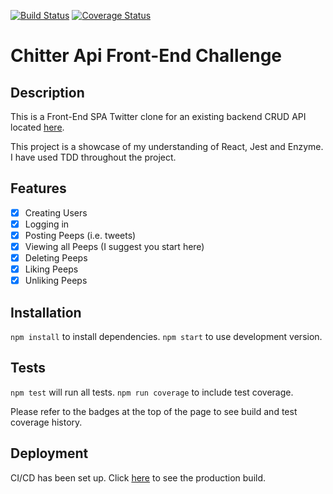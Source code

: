 [![Build Status](https://travis-ci.com/afaraone/chitter-tech.svg?branch=master)](https://travis-ci.com/afaraone/chitter-tech)
[![Coverage Status](https://coveralls.io/repos/github/afaraone/chitter-tech/badge.svg?branch=master)](https://coveralls.io/github/afaraone/chitter-tech?branch=master)

# Chitter Api Front-End Challenge

## Description
This is a Front-End SPA Twitter clone for an existing backend CRUD API located [here](https://github.com/makersacademy/chitter_api_backend).

This project is a showcase of my understanding of React, Jest and Enzyme. I have used TDD throughout the project.

## Features
 - [x] Creating Users
 - [x] Logging in
 - [x] Posting Peeps (i.e. tweets)
 - [x] Viewing all Peeps (I suggest you start here)
 - [x] Deleting Peeps
 - [x] Liking Peeps
 - [x] Unliking Peeps

## Installation
`npm install` to install dependencies.
`npm start` to use development version.

## Tests
`npm test` will run all tests.
`npm run coverage` to include test coverage.

Please refer to the badges at the top of the page to see build and test coverage history.

## Deployment
CI/CD has been set up. Click [here](https://chitter-tech.herokuapp.com/) to see the production build.
